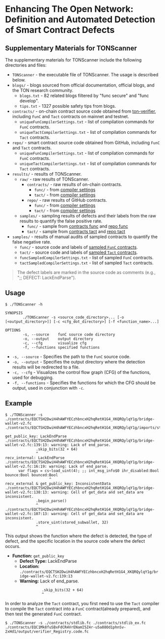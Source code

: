 # Enhancing The Open Network: Definition and Automated Detection of Smart Contract Defects

## Supplementary Materials for TONScanner

The supplementary materials for TONScanner include the following directories and files:

- `TONScanner` - the executable file of TONScanner. The usage is described below.
- `blogs/` - blogs sourced from official documentation, official blogs, and the TON research community.
  - `blogs.txt` - 82 related blogs filtered by "func secure" and "func develop".
  - `tips.txt` - 1327 possible safety tips from blogs.
- `contracts/` - on-chain contract source code obtained from [ton-verifier](https://verifier.ton.org/), including `FunC` and `Tact` contracts on mainnet and testnet.
  - `uniqueFunCompilerSettings.txt` - list of compilation commands for `FunC` contracts.
  - `uniqueTactCompilerSettings.txt` - list of compilation commands for `Tact` contracts.
- `repo/` - smart contract source code obtained from GitHub, including `FunC` and `Tact` contracts.
  - `uniqueFunCompilerSettings.txt` - list of compilation commands for `FunC` contracts.
  - `uniqueTactCompilerSettings.txt` - list of compilation commands for `Tact` contracts.
- `results/` - results of TONScanner.
  - `raw/` - raw results of TONScanner.
    - `contracts/` - raw results of on-chain contracts.
      - `func/` - from [compiler settings](contracts/uniqueFunCompilerSettings.txt)
      - `tact/` - from [compiler settings](contracts/uniqueTactCompilerSettings.txt)
    - `repo/` - raw results of GitHub contracts.
      - `func/` - from [compiler settings](repo/uniqueFunCompilerSettings.txt)
      - `tact/` - from [compiler settings](repo/uniqueTactCompilerSettings.txt)
  - `samples/` - sampling results of defects and their labels from the raw results to quantify the false positive rate.
    - `func/` - sample from [contracts func](results/raw/contracts/func) and [repo func](results/raw/repo/func)
    - `tact/` - sample from [contracts tact](results/raw/contracts/tact) and [repo tact](results/raw/repo/tact)
- `samples/` - results of manual audits of sampled contracts to quantify the false negative rate.
  - `func/` - source code and labels of [sampled `FunC` contracts](samples/funcSampledCompilerSettings.txt).
  - `tact/` - source code and labels of [sampled `Tact` contracts](samples/tactSampledCompilerSettings.txt).
  - `funcSampledCompilerSettings.txt` - list of sampled `FunC` contracts.
  - `tactSampledCompilerSettings.txt` - list of sampled `Tact` contracts.

> The defect labels are marked in the source code as comments (e.g., ";; DEFECT: LackEndParse").

## Usage
```
$ ./TONScanner -h

SYNOPSIS
        ./TONScanner -s <source_code_directory>... [-o [<output_directory>]] [-c <cfg_dot_directory>] [-f <function_name>...]

OPTIONS
        -s, --source    funC source code directory
        -o, --output    output directory
        -c, --cfg       visualize cfg
        -f, --functions specified functions
```

- `-s, --source` - Specifies the path to the `FunC` source code.
- `-o, --output` - Specifies the output directory where the detection results will be redirected to a file.
- `-c, --cfg` - Visualizes the control flow graph (CFG) of the functions, used for debugging.
- `-f, --functions` - Specifies the functions for which the CFG should be output, used in conjunction with `-c`.


## Example
``` 
$ ./TONScanner -s ./contracts/EQCTSH2DwiH4hAWFYECzhbncxH2hqRetH1G4_XKQRQylqY1g/bridge-wallet-v2.fc ./contracts/EQCTSH2DwiH4hAWFYECzhbncxH2hqRetH1G4_XKQRQylqY1g/imports/stdlib.fc

get_public_key: LackEndParse
./contracts/EQCTSH2DwiH4hAWFYECzhbncxH2hqRetH1G4_XKQRQylqY1g/bridge-wallet-v2.fc:139:13: warning: Lack of end_parse.
              .skip_bits(32 + 64)
              ^
recv_internal: LackEndParse
./contracts/EQCTSH2DwiH4hAWFYECzhbncxH2hqRetH1G4_XKQRQylqY1g/bridge-wallet-v2.fc:16:19: warning: Lack of end_parse.
      var flags = cs~load_uint(4); ;; int_msg_info$0 ihr_disabled:Bool bounce:Bool bounced:Bool
                    ^
recv_external & get_public_key: InconsistentData
./contracts/EQCTSH2DwiH4hAWFYECzhbncxH2hqRetH1G4_XKQRQylqY1g/bridge-wallet-v2.fc:138:13: warning: Cell of get_data and set_data are inconsistent.
              .begin_parse()
              ^
./contracts/EQCTSH2DwiH4hAWFYECzhbncxH2hqRetH1G4_XKQRQylqY1g/bridge-wallet-v2.fc:107:13: warning: Cell of get_data and set_data are inconsistent.
              .store_uint(stored_subwallet, 32)
              ^
```
This output shows the function where the defect is detected, the type of defect, and the specific location in the source code where the defect occurs.

- **Function:** `get_public_key`
  - **Defect Type:** LackEndParse
  - **Location:** `./contracts/EQCTSH2DwiH4hAWFYECzhbncxH2hqRetH1G4_XKQRQylqY1g/bridge-wallet-v2.fc:139:13`
  - **Warning:** Lack of end_parse.
    ```
              .skip_bits(32 + 64)
              ^
    ```

In order to analyze the `Tact` contract, you first need to use the `Tact` compiler to compile the `Tact` contract into a `FunC` contract(already prepared), and then test the generated `FunC` contract.

```
$ ./TONScanner -s ./contracts/stdlib.fc	./contracts/stdlib_ex.fc	./contracts/EQC1Mk8fuSBxFdCR4VrENamI5Z4r-u5a88Od1phnSv-2xHd1/output/verifier_Registry.code.fc
```